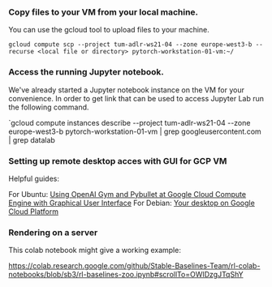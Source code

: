 ### Copy files to your VM from your local machine.
You can use the gcloud tool to upload files to your machine.

`gcloud compute scp --project tum-adlr-ws21-04 --zone europe-west3-b --recurse <local file or directory> pytorch-workstation-01-vm:~/`


### Access the running Jupyter notebook.
We've already started a Jupyter notebook instance on the VM for your convenience. In order to get link that can be used to access Jupyter Lab run the following command.

`gcloud compute instances describe --project tum-adlr-ws21-04 --zone europe-west3-b pytorch-workstation-01-vm | grep googleusercontent.com | grep datalab




### Setting up remote desktop acces with GUI for GCP VM

Helpful guides:

For Ubuntu: 
[Using OpenAI Gym and Pybullet at Google Cloud Compute Engine with Graphical User Interface](https://medium.com/@yazarmusa/using-openai-gym-and-pybullet-at-google-cloud-compute-engines-with-graphical-user-interface-for-233b91375f0e)
For Debian: 
[Your desktop on Google Cloud Platform](https://medium.com/google-cloud/linux-gui-on-the-google-cloud-platform-800719ab27c5)



### Rendering on a server 

This colab notebook might give a working example:

https://colab.research.google.com/github/Stable-Baselines-Team/rl-colab-notebooks/blob/sb3/rl-baselines-zoo.ipynb#scrollTo=OWIDzgJTqShY

